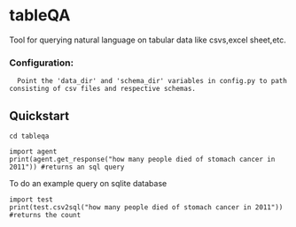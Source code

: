 # tableQA
Tool for querying natural language on tabular data like csvs,excel sheet,etc.   


### Configuration:
      Point the 'data_dir' and 'schema_dir' variables in config.py to path consisting of csv files and respective schemas.   

      
## Quickstart


```
cd tableqa
```

```
import agent
print(agent.get_response("how many people died of stomach cancer in 2011")) #returns an sql query
```

To do an example query on sqlite database
```
import test
print(test.csv2sql("how many people died of stomach cancer in 2011")) #returns the count 
```
